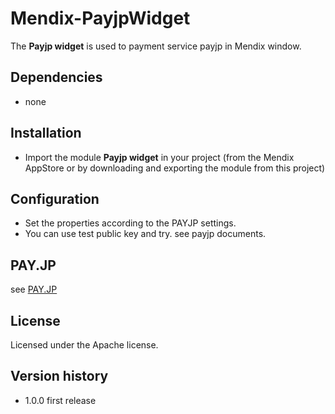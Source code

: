 # Mendix-PayjpWidget

The **Payjp widget** is used to payment service payjp in Mendix window.


## Dependencies
* none


## Installation
* Import the module **Payjp widget** in your project (from the Mendix AppStore or by downloading and exporting the module from this project)


## Configuration
- Set the properties according to the PAYJP settings.
- You can use test public key and try. see payjp documents.


## PAY.JP
see [PAY.JP](https://pay.jp)


## License
Licensed under the Apache license.


## Version history
- 1.0.0 first release
